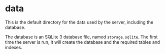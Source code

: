 data
====
This is the default directory for the data used by the server, including the
database.

The database is an SQLite 3 database file, named `storage.sqlite`. The first
time the server is run, it will create the database and the required tables
and indexes.
